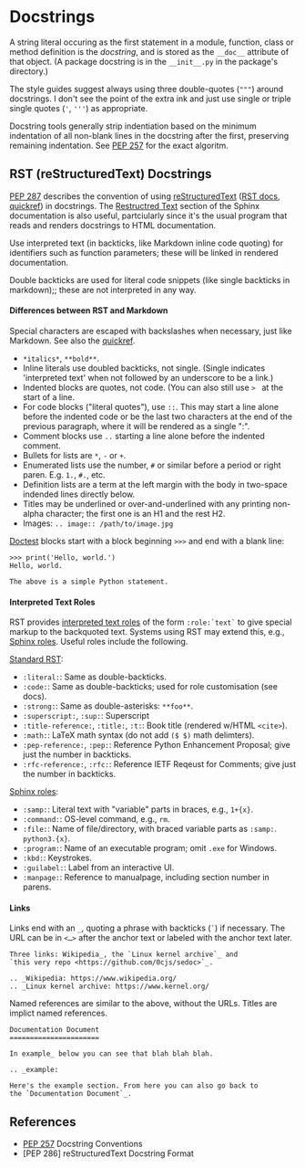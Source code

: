 Docstrings
==========

A string literal occuring as the first statement in a module,
function, class or method definition is the _docstring_, and is stored
as the `__doc__` attribute of that object. (A package docstring is in
the `__init__.py` in the package's directory.)

The style guides suggest always using three double-quotes (`"""`)
around docstrings. I don't see the point of the extra ink and just use
single or triple single quotes (`'`, `'''`) as appropriate.

Docstring tools generally strip indentiation based on the minimum
indentation of all non-blank lines in the docstring after the first,
preserving remaining indentation. See [PEP 257] for the exact
algoritm.


RST (reStructuredText) Docstrings
---------------------------------

[PEP 287] describes the convention of using [reStructuredText][wp-rst]
([RST docs], [quickref]) in docstrings. The [Restructred Text][sp-rst]
section of the Sphinx documentation is also useful, partciularly since it's
the usual program that reads and renders docstrings to HTML documentation.

Use interpreted text (in backticks, like Markdown inline code quoting)
for identifiers such as function parameters; these will be linked in
rendered documentation.

Double backticks are used for literal code snippets (like single backticks
in markdown);; these are not interpreted in any way.

#### Differences between RST and Markdown

Special characters are escaped with backslashes when necessary, just
like Markdown. See also the [quickref].

- `*italics*`, `**bold**`.
- Inline literals use doubled backticks, not single. (Single indicates
  'interpreted text' when not followed by an underscore to be a link.)
- Indented blocks are quotes, not code. (You can also still use `> `
  at the start of a line.
- For code blocks ("literal quotes"), use `::`. This may start a line alone
  before the indented code or be the last two characters at the end of
  the previous paragraph, where it will be rendered as a single ":".
- Comment blocks use `..` starting a line alone before the indented
  comment.
- Bullets for lists are `*`, `-` or `+`.
- Enumerated lists use the number, `#` or similar before a period or
  right paren. E.g. `1.`, `#.`, etc.
- Definition lists are a term at the left margin with the body in
  two-space indended lines directly below.
- Titles may be underlined or over-and-underlined with any printing
  non-alpha character; the first one is an H1 and the rest H2.
- Images: `.. image:: /path/to/image.jpg`

[Doctest] blocks start with a block beginning `>>>` and end with a blank
line:

    >>> print('Hello, world.')
    Hello, world.

    The above is a simple Python statement.

#### Interpreted Text Roles

RST provides [interpreted text roles][rst-roles] of the form ``
:role:`text` `` to give special markup to the backquoted text. Systems
using RST may extend this, e.g., [Sphinx roles][sp-roles]. Useful roles
include the following.

[Standard RST][rst-roles]:
- `:literal:`: Same as double-backticks.
- `:code:`: Same as double-backticks; used for role customisation (see docs).
- `:strong:`: Same as double-asterisks: `**foo**`.
- `:superscript:`, `:sup:`: Superscript
- `:title-reference:`, `:title:`, `:t:`: Book title (rendered w/HTML `<cite>`).
- `:math:`: LaTeX math syntax (do not add `($ $)` math delimters).
- `:pep-reference:`, `:pep:`: Reference Python Enhancement Proposal; give just
  the number in backticks.
- `:rfc-reference:`, `:rfc:`: Reference IETF Reqeust for Comments; give just
  the number in backticks.

[Sphinx roles][sp-roles]:
- `:samp:`: Literal text with "variable" parts in braces, e.g., `1+{x}`.
- `:command:`: OS-level command, e.g., `rm`.
- `:file:`: Name of file/directory, with braced variable parts as `:samp:`.
  `python3.{x}`.
- `:program:`: Name of an executable program; omit `.exe` for Windows.
- `:kbd:`: Keystrokes.
- `:guilabel:`: Label from an interactive UI.
- `:manpage:`: Reference to manualpage, including section number in parens.

#### Links

Links end with an `_`, quoting a phrase with backticks (`` ` ``) if
necessary. The URL can be in `<…>` after the anchor text or labeled
with the anchor text later.

    Three links: Wikipedia_, the `Linux kernel archive`_ and
    `this very repo <https://github.com/0cjs/sedoc>`_.

    .. _Wikipedia: https://www.wikipedia.org/
    .. _Linux kernel archive: https://www.kernel.org/

Named references are similar to the above, without the URLs. Titles
are implict named references.

    Documentation Document
    ======================

    In example_ below you can see that blah blah blah.

    .. _example:

    Here's the example section. From here you can also go back to
    the `Documentation Document`_.


References
----------

* [PEP 257] Docstring Conventions
* [PEP 286] reStructuredText Docstring Format



[PEP 257]: https://www.python.org/dev/peps/pep-0257/
[PEP 287]: https://www.python.org/dev/peps/pep-0287/
[RST docs]: http://docutils.sourceforge.net/rst.html
[doctest]: http://www.python.org/doc/current/lib/module-doctest.html
[quickref]: http://docutils.sourceforge.net/docs/user/rst/quickref.html
[rst-roles]: https://docutils.sourceforge.io/docs/ref/rst/roles.html
[sp-roles]: https://www.sphinx-doc.org/en/master/usage/restructuredtext/roles.html
[sp-rst]: https://www.sphinx-doc.org/en/master/usage/restructuredtext/basics.html
[wp-rst]: https://en.wikipedia.org/wiki/ReStructuredText
